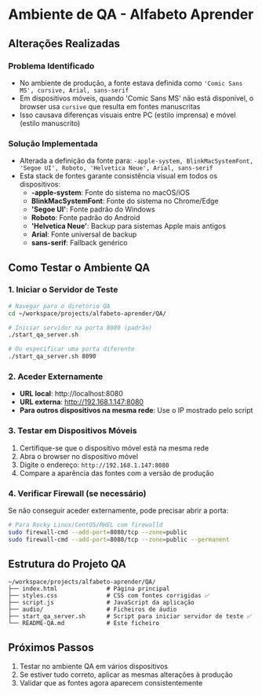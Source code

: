 # Ambiente de QA - Alfabeto Aprender

## Alterações Realizadas

### Problema Identificado
- No ambiente de produção, a fonte estava definida como `'Comic Sans MS', cursive, Arial, sans-serif`
- Em dispositivos móveis, quando 'Comic Sans MS' não está disponível, o browser usa `cursive` que resulta em fontes manuscritas
- Isso causava diferenças visuais entre PC (estilo imprensa) e móvel (estilo manuscrito)

### Solução Implementada
- Alterada a definição da fonte para: `-apple-system, BlinkMacSystemFont, 'Segoe UI', Roboto, 'Helvetica Neue', Arial, sans-serif`
- Esta stack de fontes garante consistência visual em todos os dispositivos:
  - **-apple-system**: Fonte do sistema no macOS/iOS
  - **BlinkMacSystemFont**: Fonte do sistema no Chrome/Edge
  - **'Segoe UI'**: Fonte padrão do Windows
  - **Roboto**: Fonte padrão do Android
  - **'Helvetica Neue'**: Backup para sistemas Apple mais antigos
  - **Arial**: Fonte universal de backup
  - **sans-serif**: Fallback genérico

## Como Testar o Ambiente QA

### 1. Iniciar o Servidor de Teste
```bash
# Navegar para o diretório QA
cd ~/workspace/projects/alfabeto-aprender/QA/

# Iniciar servidor na porta 8080 (padrão)
./start_qa_server.sh

# Ou especificar uma porta diferente
./start_qa_server.sh 8090
```

### 2. Aceder Externamente
- **URL local**: http://localhost:8080
- **URL externa**: http://192.168.1.147:8080
- **Para outros dispositivos na mesma rede**: Use o IP mostrado pelo script

### 3. Testar em Dispositivos Móveis
1. Certifique-se que o dispositivo móvel está na mesma rede
2. Abra o browser no dispositivo móvel
3. Digite o endereço: `http://192.168.1.147:8080`
4. Compare a aparência das fontes com a versão de produção

### 4. Verificar Firewall (se necessário)
Se não conseguir aceder externamente, pode precisar abrir a porta:
```bash
# Para Rocky Linux/CentOS/RHEL com firewalld
sudo firewall-cmd --add-port=8080/tcp --zone=public
sudo firewall-cmd --add-port=8080/tcp --zone=public --permanent
```

## Estrutura do Projeto QA
```
~/workspace/projects/alfabeto-aprender/QA/
├── index.html              # Página principal
├── styles.css              # CSS com fontes corrigidas ✅
├── script.js               # JavaScript da aplicação
├── audio/                  # Ficheiros de áudio
├── start_qa_server.sh      # Script para iniciar servidor de teste ✅
└── README-QA.md            # Este ficheiro
```

## Próximos Passos
1. Testar no ambiente QA em vários dispositivos
2. Se estiver tudo correto, aplicar as mesmas alterações à produção
3. Validar que as fontes agora aparecem consistentemente
